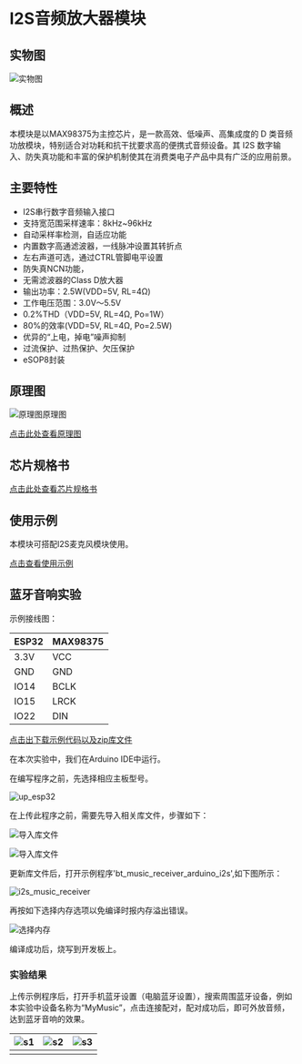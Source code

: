 # I2S音频放大器模块

## 实物图

![实物图](picture/01.jpg)

## 概述

本模块是以MAX98375为主控芯片，是一款高效、低噪声、高集成度的 D 类音频功放模块，特别适合对功耗和抗干扰要求高的便携式音频设备。其 I2S 数字输入、防失真功能和丰富的保护机制使其在消费类电子产品中具有广泛的应用前景。

## 主要特性

- I2S串行数字音频输入接口
- 支持宽范围采样速率：8kHz~96kHz
- 自动采样率检测，自适应功能
- 内置数字高通滤波器，一线脉冲设置其转折点
- 左右声道可选，通过CTRL管脚电平设置
- 防失真NCN功能，  
- 无需滤波器的Class D放大器
- 输出功率：2.5W(VDD=5V, RL=4Ω)
- 工作电压范围：3.0V～5.5V
- 0.2%THD（VDD=5V, RL=4Ω, Po=1W）
- 80%的效率(VDD=5V, RL=4Ω, Po=2.5W)
- 优异的“上电，掉电”噪声抑制
- 过流保护、过热保护、欠压保护
- eSOP8封装

## 原理图

![原理图原理图](schematic_diagram.png)

[点击此处查看原理图](zh-cn/ph2.0_sensors/smart_module/i2s_audio_amplifier_module/MAX98375_i2s_dac_amp.pdf ':ignore')

## 芯片规格书

[点击此处查看芯片规格书](http://www.szczkjgs.com/UploadFiles/fujian/3725/NS4168.pdf)

## 使用示例

本模块可搭配I2S麦克风模块使用。

[点击查看使用示例](zh-cn/ph2.0_sensors/smart_module/i2s_mems_mic/i2s_mems_mic.md#Arduino使用示例)

## 蓝牙音响实验

示例接线图：

| ESP32 | MAX98375 |
| ----- | -------- |
| 3.3V  | VCC      |
| GND   | GND      |
| IO14  | BCLK      |
| IO15  | LRCK      |
| IO22  | DIN      |

<a href="zh-cn/ph2.0_sensors/smart_module/i2s_audio_amplifier_module/ESP32-A2DP.zip" download>点击出下载示例代码以及zip库文件</a>

在本次实验中，我们在Arduino IDE中运行。

在编写程序之前，先选择相应主板型号。

![up_esp32](picture/up_esp32.png)

在上传此程序之前，需要先导入相关库文件，步骤如下：

![导入库文件](picture/add_lib_1.png)

![导入库文件](picture/add_lib_2.png)

更新库文件后，打开示例程序'bt_music_receiver_arduino_i2s',如下图所示：

![i2s_music_receiver](picture/example.jpg)

再按如下选择内存选项以免编译时报内存溢出错误。

![选择内存](picture/option.jpg)

编译成功后，烧写到开发板上。

### 实验结果

上传示例程序后，打开手机蓝牙设置（电脑蓝牙设置），搜索周围蓝牙设备，例如本实验中设备名称为“MyMusic”，点击连接配对，配对成功后，即可外放音频，达到蓝牙音响的效果。

| ![s1](picture/s1.jpg) | ![s2](picture/s2.jpg) | ![s3](picture/s3.jpg) |
| ---------------------- | ---------------------- | ---------------------- |
|                        |                        |                        |
